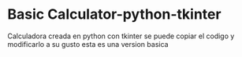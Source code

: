 # Basic Calculator-python-tkinter
Calculadora creada en python con tkinter 
se puede copiar el codigo y modificarlo a su gusto esta es una version basica
